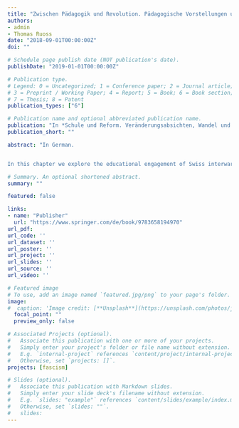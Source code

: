 ```yaml
---
title: "Zwischen Pädagogik und Revolution. Pädagogische Vorstellungen und Praktiken des schweizerischen Frontismus der 1930er-Jahre"
authors:
- admin
- Thomas Ruoss
date: "2018-09-01T00:00:00Z"
doi: ""

# Schedule page publish date (NOT publication's date).
publishDate: "2019-01-01T00:00:00Z"

# Publication type.
# Legend: 0 = Uncategorized; 1 = Conference paper; 2 = Journal article;
# 3 = Preprint / Working Paper; 4 = Report; 5 = Book; 6 = Book section;
# 7 = Thesis; 8 = Patent
publication_types: ["6"]

# Publication name and optional abbreviated publication name.
publication: "In *Schule und Reform. Veränderungsabsichten, Wandel und Folgeprobleme*, eds. Flavian Imlig, Lukas Lehmann, Karin Manz (117-131). Wiesbaden: Springer VS"
publication_short: ""

abstract: "In German.


In this chapter we explore the educational engagement of Swiss interwar fascist organisations and discuss potential avenues for future research on the topic. "

# Summary. An optional shortened abstract.
summary: ""

featured: false

links:
- name: "Publisher"
  url: "https://www.springer.com/de/book/9783658194970"
url_pdf: 
url_code: ''
url_dataset: ''
url_poster: ''
url_project: ''
url_slides: ''
url_source: ''
url_video: ''

# Featured image
# To use, add an image named `featured.jpg/png` to your page's folder. 
image:
#  caption: 'Image credit: [**Unsplash**](https://unsplash.com/photos/jdD8gXaTZsc)'
  focal_point: ""
  preview_only: false

# Associated Projects (optional).
#   Associate this publication with one or more of your projects.
#   Simply enter your project's folder or file name without extension.
#   E.g. `internal-project` references `content/project/internal-project/index.md`.
#   Otherwise, set `projects: []`.
projects: [fascism]

# Slides (optional).
#   Associate this publication with Markdown slides.
#   Simply enter your slide deck's filename without extension.
#   E.g. `slides: "example"` references `content/slides/example/index.md`.
#   Otherwise, set `slides: ""`.
#   slides:
---
```


